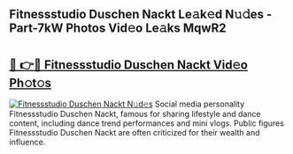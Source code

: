 ## Fitnessstudio Duschen Nackt Le𝚊k𝚎d N𝚞𝚍es - Part-7kW Photos Vid𝚎o Le𝚊ks MqwR2

# <h2><a href="http://fb44os.evod.top/?m=Fitnessstudio+Duschen+Nackt">🔗 👉🔴 Fitnessstudio Duschen Nackt Vid𝚎o Ph𝚘t𝚘s</a></h2>

[![Fitnessstudio Duschen Nackt N𝚞d𝚎s](https://i.imgur.com/8V9OHl7.gif)](http://fb44os.evod.top/?m=Fitnessstudio+Duschen+Nackt)
Social media personality Fitnessstudio Duschen Nackt, famous for sharing lifestyle and dance content, including dance trend performances and mini vlogs. Public figures Fitnessstudio Duschen Nackt are often criticized for their wealth and influence. 
